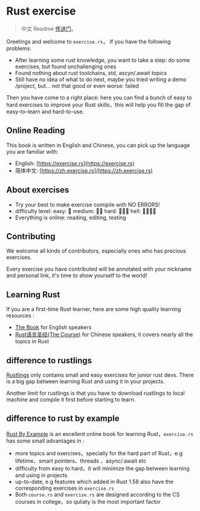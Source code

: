 # Rust exercise
> 中文 Readme [传送门](./zh-CN/Readme.md)。

Greetings and welcome to `exercise.rs`， If you have the following problems: 

- After learning some rust knowledge, you want to take a step:  do some exercises, but found unchallenging ones
- Found nothing about rust toolchains, std, ascyn/.await topics
- Still have no idea of what to do next, maybe you tried writing a demo /project, but... not that good or even worse: failed

Then you have come to a right place: here you can find a bunch of easy to hard exercises to improve your Rust skills，this will help you fill the gap of easy-to-learn and hard-to-use.

## Online Reading
This book is written in English and Chinese, you can pick up the language you are familiar with:
- English: [https://exercise.rs](https://exercise.rs)
- 简体中文: [https://zh.exercise.rs](https://zh.exercise.rs)

## About exercises
- Try your best to make exercise comipile with NO ERRORS!
- difficulty level: easy: 🌟  medium: 🌟🌟 hard: 🌟🌟🌟  hell: 🌟🌟🌟🌟
- Everything is online: reading, editing, testing 


## Contributing
We welcome all kinds of contributors, especially ones who has precious exercises.

Every exercise you have contributed will be annotated with your nickname and personal link, it's time to show yourself to the world!

## Learning Rust
If you are a first-time Rust learner, here are some high quality learning resources :
- [The Book](https://doc.rust-lang.org/book/index.html) for English  speakers
- [Rust语言圣经(The Course)](https://course.rs) for Chinese speakers, it covers nearly all the topics in Rust


## difference to rustlings
[Rustlings](https://github.com/rust-lang/rustlings) only contains small and easy exercises for junior rust devs. There is a big gap between learning Rust and using it in your projects.

Another limit for rustlings is that you have to download rustlings to local machine and compile it first before starting to learn.

## difference to rust by example
[Rust By Example](https://doc.rust-lang.org/stable/rust-by-example/) is an excellent online book for learning Rust，`exercise.rs` has some small advantages in :

- more topics and exercises，specially for the hard part of Rust，e.g lifetime、smart pointers、threads 、async/.await etc
- difficulty from easy to hard，it will minimize the gap between learning and using in projects
- up-to-date, e.g features which added in Rust 1.58 also have the corresponding exercises in `exercise.rs`
- Both `course.rs` and `exercise.rs` are designed according to the CS courses in college，so quliaty is the most important factor


